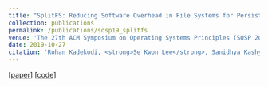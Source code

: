 ```yaml
---
title: "SplitFS: Reducing Software Overhead in File Systems for Persistent Memory"
collection: publications
permalink: /publications/sosp19_splitfs
venue: 'The 27th ACM Symposium on Operating Systems Principles (SOSP 2019)'
date: 2019-10-27
citation: 'Rohan Kadekodi, <strong>Se Kwon Lee</strong>, Sanidhya Kashyap, Taesoo Kim, Aasheesh Kolli and Vijay Chidambaram, Proceedings of <i>the 27th ACM Symposium on Operating Systems Principles </i> (<strong>SOSP 2019</strong>).'
---
```

[[paper]](https://sekwonlee.github.io/files/sosp19-splitfs.pdf)
[[code]](https://github.com/utsaslab/SplitFS)
